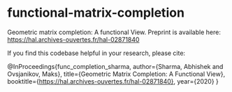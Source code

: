 # functional-matrix-completion
Geometric matrix completion: A functional View. Preprint is available here: https://hal.archives-ouvertes.fr/hal-02871840


If you find this codebase helpful in your research, please cite:

@InProceedings{func_completion_sharma,
  author={Sharma, Abhishek and Ovsjanikov, Maks},
  title={Geometric Matrix Completion: A Functional View},
  booktitle={https://hal.archives-ouvertes.fr/hal-02871840},
  year={2020}
}

